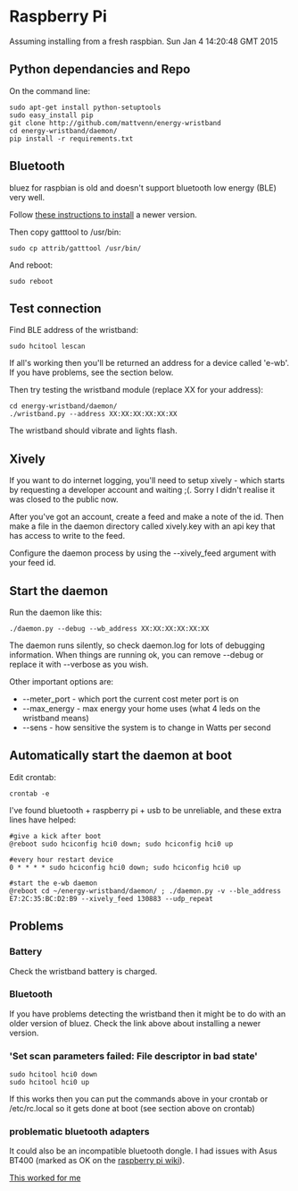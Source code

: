 # Raspberry Pi

Assuming installing from a fresh raspbian.
Sun Jan  4 14:20:48 GMT 2015

## Python dependancies and Repo

On the command line:

    sudo apt-get install python-setuptools
    sudo easy_install pip
    git clone http://github.com/mattvenn/energy-wristband
    cd energy-wristband/daemon/
    pip install -r requirements.txt

## Bluetooth

bluez for raspbian is old and doesn't support bluetooth low energy (BLE) very
well. 

Follow [these instructions to install](http://www.elinux.org/RPi_Bluetooth_LE) a
newer version.

Then copy gatttool to /usr/bin:

    sudo cp attrib/gatttool /usr/bin/

And reboot:

    sudo reboot

## Test connection

Find BLE address of the wristband:

    sudo hcitool lescan

If all's working then you'll be returned an address for a device called 'e-wb'.
If you have problems, see the section below.

Then try testing the wristband module (replace XX for your address):

    cd energy-wristband/daemon/
    ./wristband.py --address XX:XX:XX:XX:XX:XX

The wristband should vibrate and lights flash.

## Xively

If you want to do internet logging, you'll need to setup xively - which starts
by requesting a developer account and waiting ;(. Sorry I didn't realise it was
closed to the public now.

After you've got an account, create a feed and make a note of the id. Then make
a file in the daemon directory called xively.key with an api key that has access to
write to the feed.

Configure the daemon process by using the --xively_feed argument with your feed
id.

## Start the daemon

Run the daemon like this:

    ./daemon.py --debug --wb_address XX:XX:XX:XX:XX:XX

The daemon runs silently, so check daemon.log for lots of debugging information.
When things are running ok, you can remove --debug or replace it with --verbose
as you wish.

Other important options are:

* --meter_port - which port the current cost meter port is on
* --max_energy - max energy your home uses (what 4 leds on the wristband means)
* --sens - how sensitive the system is to change in Watts per second

## Automatically start the daemon at boot

Edit crontab:

    crontab -e

I've found bluetooth + raspberry pi + usb to be unreliable, and these extra
lines have helped:

    #give a kick after boot
    @reboot sudo hciconfig hci0 down; sudo hciconfig hci0 up

    #every hour restart device
    0 * * * * sudo hciconfig hci0 down; sudo hciconfig hci0 up

    #start the e-wb daemon
    @reboot cd ~/energy-wristband/daemon/ ; ./daemon.py -v --ble_address E7:2C:35:BC:D2:B9 --xively_feed 130883 --udp_repeat

## Problems

### Battery

Check the wristband battery is charged.

### Bluetooth

If you have problems detecting the wristband then it might be to do with an
older version of bluez. Check the link above about installing a newer version.

### 'Set scan parameters failed: File descriptor in bad state'

    sudo hcitool hci0 down
    sudo hcitool hci0 up

If this works then you can put the commands above in your crontab or
/etc/rc.local so it gets done at boot (see section above on crontab)

### problematic bluetooth adapters

It could also be an incompatible bluetooth dongle. I had issues with Asus BT400
(marked as OK on the [raspberry pi
wiki](http://elinux.org/RPi_USB_Bluetooth_adapters)).

[This worked for
me](http://urbanjack.wordpress.com/2014/02/26/bluetooth-low-energy-ble-on-raspberry-pi-with-asus-bt-400/)

